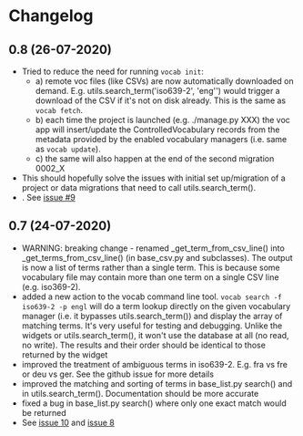 # Changelog

## 0.8 (26-07-2020)

* Tried to reduce the need for running `vocab init`:
    * a) remote voc files (like CSVs) are now automatically downloaded on demand.
    E.g. utils.search_term('iso639-2', 'eng'') would trigger a download of 
    the CSV if it's not on disk already. This is the same as `vocab fetch`.
    * b) each time the project is launched (e.g. ./manage.py XXX) the voc app
    will insert/update the ControlledVocabulary records from the metadata 
    provided by the enabled vocabulary managers (i.e. same as `vocab update`).
    * c) the same will also happen at the end of the second migration 0002_X
* This should hopefully solve the issues with initial set up/migration of a project
or data migrations that need to call utils.search_term().   
* . See [issue #9](https://github.com/kingsdigitallab/django-controlled-vocabulary/issues/9)

## 0.7 (24-07-2020)

* WARNING: breaking change - renamed _get_term_from_csv_line() into 
_get_terms_from_csv_line() (in base_csv.py and subclasses). The output
is now a list of terms rather than a single term. This is because some
vocabulary file may contain more than one term on a single CSV line (e.g. iso369-2).
* added a new action to the vocab command line tool. `vocab search -f iso639-2 -p engl` 
will do a term lookup directly on the given vocabulary manager (i.e. it bypasses
utils.search_term()) and display the array of matching terms. It's very useful
for testing and debugging. Unlike the widgets or utils.search_term(), it won't
use the database at all (no read, no write). The results and their order should 
be identical to those returned by the widget
* improved the treatment of ambiguous terms in iso639-2. E.g. fra vs fre 
or deu vs ger. See the github issue for more details
* improved the matching and sorting of terms in base_list.py search() and
in utils.search_term(). Documentation should be more accurate
* fixed a bug in base_list.py search() where only one exact match would be 
returned
* See [issue 10](https://github.com/kingsdigitallab/django-controlled-vocabulary/issues/10)
and
[issue 8](https://github.com/kingsdigitallab/django-controlled-vocabulary/issues/8)

